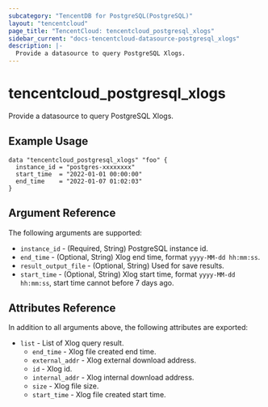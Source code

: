 ```yaml
---
subcategory: "TencentDB for PostgreSQL(PostgreSQL)"
layout: "tencentcloud"
page_title: "TencentCloud: tencentcloud_postgresql_xlogs"
sidebar_current: "docs-tencentcloud-datasource-postgresql_xlogs"
description: |-
  Provide a datasource to query PostgreSQL Xlogs.
---
```


# tencentcloud_postgresql_xlogs

Provide a datasource to query PostgreSQL Xlogs.

## Example Usage

```hcl
data "tencentcloud_postgresql_xlogs" "foo" {
  instance_id = "postgres-xxxxxxxx"
  start_time  = "2022-01-01 00:00:00"
  end_time    = "2022-01-07 01:02:03"
}
```

## Argument Reference

The following arguments are supported:

* `instance_id` - (Required, String) PostgreSQL instance id.
* `end_time` - (Optional, String) Xlog end time, format `yyyy-MM-dd hh:mm:ss`.
* `result_output_file` - (Optional, String) Used for save results.
* `start_time` - (Optional, String) Xlog start time, format `yyyy-MM-dd hh:mm:ss`, start time cannot before 7 days ago.

## Attributes Reference

In addition to all arguments above, the following attributes are exported:

* `list` - List of Xlog query result.
  * `end_time` - Xlog file created end time.
  * `external_addr` - Xlog external download address.
  * `id` - Xlog id.
  * `internal_addr` - Xlog internal download address.
  * `size` - Xlog file size.
  * `start_time` - Xlog file created start time.



